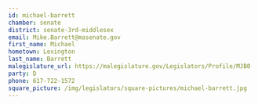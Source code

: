 ```yaml
---
id: michael-barrett
chamber: senate
district: senate-3rd-middlesex
email: Mike.Barrett@masenate.gov
first_name: Michael
hometown: Lexington
last_name: Barrett
malegislature_url: https://malegislature.gov/Legislators/Profile/MJB0
party: D
phone: 617-722-1572
square_picture: /img/legislators/square-pictures/michael-barrett.jpg
---
```

